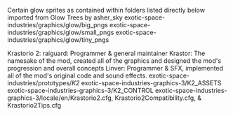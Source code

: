 Certain glow sprites as contained within folders listed directly below imported from Glow Trees by asher_sky
exotic-space-industries/graphics/glow/big_pngs
exotic-space-industries/graphics/glow/small_pngs
exotic-space-industries/graphics/glow/tiny_pngs

Krastorio 2:
raiguard: Programmer & general maintainer
Krastor: The namesake of the mod, created all of the graphics and designed the mod's progression and overall concepts
Linver: Programmer & SFX, implemented all of the mod's original code and sound effects.
exotic-space-industries/prototypes/_K2_
exotic-space-industries-graphics-3/K2_ASSETS
exotic-space-industries-graphics-3/K2_CONTROL
exotic-space-industries-graphics-3/locale/en/Krastorio2.cfg, Krastorio2Compatibility.cfg, & Krastorio2Tips.cfg